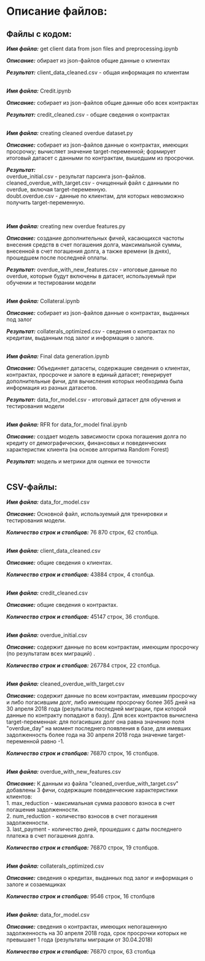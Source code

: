 # Описание файлов:
## Файлы с кодом:

<p><b><i>Имя файла:</i></b> get client data from json files and preprocessing.ipynb
<p><b><i>Описание:</i></b> обирает из json-файлов общие данные о клиентах
<p><b><i>Результат:</i></b> client_data_cleaned.csv - общая информация по клиентам
<br><br>
 
<p><b><i>Имя файла:</i></b> Credit.ipynb
<p><b><i>Описание:</i></b> собирает из json-файлов общие данные обо всех контрактах
<p><b><i>Результат:</i></b> credit_cleaned.csv - общие сведения о контрактах 
<br><br>
  
<b><i>Имя файла:</i></b> creating cleaned overdue dataset.py<p>
<b><i>Описание:</i></b> собирает из json-файлов данные о контрактах, имеющих просрочку; вычисляет значение target-переменной; формирует итоговый датасет с данными по контрактам, вышедшим из просрочки.<p>
<b><i>Результат:</i></b> 
  <br>overdue_initial.csv - результат парсинга json-файлов.
  <br>cleaned_overdue_with_target.csv - очищенный файл с данными по overdue, включая target-переменную.
  <br>doubt.overdue.csv - данные по клиентам, для которых невозможно получить target-переменную.<p>
<br>

<p><b><i>Имя файла:</i></b> creating new overdue features.py
<p><b><i>Описание:</i></b> создание дополнительных фичей, касающихся частоты внесения средств в счет погашения долга, максимальной суммы, внесенной в счет погашения долга, а также времени (в днях), прошедшем после последней оплаты.
<p><b><i>Результат:</i></b> overdue_with_new_features.csv - итоговые данные по overdue, которые будут включены в датасет, используемый при обучении и тестировании модели
<br><br>

<p><b><i>Имя файла:</i></b> Collateral.ipynb
<p><b><i>Описание:</i></b> собирает из json-файлов данные о контрактах, выданных под залог
<p><b><i>Результат:</i></b> collaterals_optimized.csv - сведения о контрактах по кредитам, выданным под залог и информация о залоге.
<br><br>

<p><b><i>Имя файла:</i></b> Final data generation.ipynb
<p><b><i>Описание:</i></b> Объединяет датасеты, содержащие сведения о клиентах, контрактах, просрочке и залоге в единый датасет; генерирует дополнительные фичи, для вычисления которых необходима была информация из разных датасетов.
<p><b><i>Результат:</i></b> data_for_model.csv - итоговый датасет для обучения и тестирования модели
<br>
<br>

<p><b><i>Имя файла:</i></b> RFR for data_for_model final.ipynb
<p><b><i>Описание:</i></b> создает модель зависимости срока погашения долга по кредиту от демографических, финансовых и поведенческих характеристик клиента (на основе алгоритма Random Forest)
<p><b><i>Результат:</i></b> модель и метрики для оценки ее точности
<br><br>

## CSV-файлы:

<p><b><i>Имя файла:</i></b> data_for_model.csv
<p><b><i>Описание:</i></b> Основной файл, используемый для тренировки и тестирования модели.
<p><b><i>Количество строк и столбцов:</i></b> 76 870 строк, 62 столбца.
<br><br>

<p><b><i>Имя файла:</i></b> client_data_cleaned.csv
<p><b><i>Описание:</i></b> общие сведения о клиентах.
<p><b><i>Количество строк и столбцов:</i></b> 43884 строк, 4 столбца.
<br><br>

<p><b><i>Имя файла:</i></b> credit_cleaned.csv
<p><b><i>Описание:</i></b> общие сведения о контрактах.
<p><b><i>Количество строк и столбцов:</i></b> 45147 строк, 36 столбцов.
<br><br>

<p><b><i>Имя файла:</i></b> overdue_initial.csv
<p><b><i>Описание:</i></b> содержит данные по всем контрактам, имеющим просрочку (по результатам всех миграций) .
<p><b><i>Количество строк и столбцов:</i></b> 267784 строк, 22 столбца.
<br><br>

<p><b><i>Имя файла:</i></b> cleaned_overdue_with_target.csv
<p><b><i>Описание:</i></b> содержит данные по всем контрактам, имевшим просрочку и либо погасившим долг, либо имеющим просрочку более 365 дней на 30 апреля 2018 года (результаты последней миграции, при которой данные по контракту попадают в базу). Для всех контрактов вычислена target-переменная: для погасивших долг она равна значению поля "overdue_day" на момент последнего появления в базе, для имевших задолженность более года на 30 апреля 2018 года значение target-переменной равно -1.
<p><b><i>Количество строк и столбцов:</i></b> 76870 строк, 16 столбцов.
<br><br>

<p><b><i>Имя файла:</i></b> overdue_with_new_features.csv
<p><b><i>Описание:</i></b> К данным из файла "cleaned_overdue_with_target.csv" добавлены 3 фичи, содержащие поведенческие характеристики клиентов: 
  <br>1. max_reduction - максимальная сумма разового взноса в счет погашения задолженности.
  <br>2. num_reduction - количество взносов в счет погашения задолженности.
  <br>3. last_payment - количество дней, прошедших с даты последнего платежа в счет погашения долга.
<p><b><i>Количество строк и столбцов:</i></b> 76870 строк, 19 столбцов.
<br><br>

<p><b><i>Имя файла:</i></b> collaterals_optimized.csv
<p><b><i>Описание:</i></b> сведения о кредитах, выданных под залог и информация о залоге и созаемщиках
<p><b><i>Количество строк и столбцов:</i></b> 9546 строк, 16 столбцов
<br><br>

<p><b><i>Имя файла:</i></b> data_for_model.csv
<p><b><i>Описание:</i></b> сведения о контрактах, имеющих непогашенную задолженность на 30 апреля 2018 года, срок просрочки которых не превышает 1 года (результаты миграции от 30.04.2018)
<p><b><i>Количество строк и столбцов:</i></b> 76870 строк, 63 столбца
<br>
